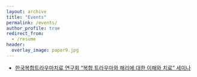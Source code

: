 ```yaml
---
layout: archive
title: "Events"
permalink: /events/
author_profile: true
redirect_from:
  - /resume
header:
  overlay_image: paper9.jpg
---
```


* [한국복합트라우마치료 연구회 “복합 트라우마와 해리에 대한 이해와 치료” 세미나](https://github.com/AlexTaehwan/namhee.github.io/blob/master/files/%E1%84%87%E1%85%A9%E1%86%A8%E1%84%92%E1%85%A1%E1%86%B8%E1%84%90%E1%85%B3%E1%84%85%E1%85%A1%E1%84%8B%E1%85%AE%E1%84%86%E1%85%A1%E1%84%8B%E1%85%AA_%E1%84%92%E1%85%A2%E1%84%85%E1%85%B5_%E1%84%89%E1%85%A6%E1%84%86%E1%85%B5%E1%84%82%E1%85%A1_%E1%84%8B%E1%85%A1%E1%86%AB%E1%84%82%E1%85%A2%E1%84%86%E1%85%AE%E1%86%AB_%E1%84%8E%E1%85%AC%E1%84%8C%E1%85%A9%E1%86%BC.pdf)
